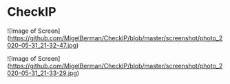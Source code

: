 # CheckIP
![Image of Screen] (https://github.com/MigelBerman/CheckIP/blob/master/screenshot/photo_2020-05-31_21-32-47.jpg)

![Image of Screen] (https://github.com/MigelBerman/CheckIP/blob/master/screenshot/photo_2020-05-31_21-33-29.jpg)
